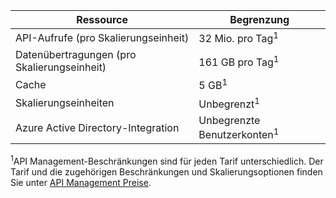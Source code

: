| Ressource | Begrenzung |
|-----------------------------------|------------------------------------------|
| API-Aufrufe (pro Skalierungseinheit) | 32 Mio. pro Tag<sup>1</sup> |
| Datenübertragungen (pro Skalierungseinheit) | 161 GB pro Tag<sup>1</sup> |
| Cache | 5 GB<sup>1</sup> |
| Skalierungseinheiten | Unbegrenzt<sup>1</sup> |
| Azure Active Directory-Integration| Unbegrenzte Benutzerkonten<sup>1</sup> |

<sup>1</sup>API Management-Beschränkungen sind für jeden Tarif unterschiedlich. Der Tarif und die zugehörigen Beschränkungen und Skalierungsoptionen finden Sie unter [API Management Preise](http://azure.microsoft.com/pricing/details/api-management/).

<!---HONumber=August15_HO9-->